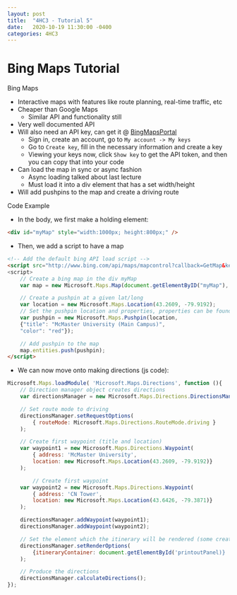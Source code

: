 ```yaml
---
layout: post
title:  "4HC3 - Tutorial 5"
date:   2020-10-19 11:30:00 -0400
categories: 4HC3
---
```


Bing Maps Tutorial
===

Bing Maps
- Interactive maps with features like route planning, real-time traffic, etc
- Cheaper than Google Maps
    - Similar API and functionality still
- Very well documented API
- Will also need an API key, can get it @ [BingMapsPortal](https://www.bingmapsportal.com)
    - Sign in, create an account, go to `My account -> My keys`
    - Go to `Create key`, fill in the necessary information and create a key
    - Viewing your keys now, click `Show key` to get the API token, and then you can copy that into your code
- Can load the map in sync or async fashion
    - Async loading talked about last lecture
    - Must load it into a div element that has a set width/height
- Will add pushpins to the map and create a driving route

Code Example
- In the body, we first make a holding element:  
```html
<div id="myMap" style="width:1000px; height:800px;" />
```
- Then, we add a script to have a map
```html
<!-- Add the default bing API load script -->
<script src="http://www.bing.com/api/maps/mapcontrol?callback=GetMap&key=[YOUR_BING_MAPS_KEY]">
<script>
    // Create a bing map in the div myMap
    var map = new Microsoft.Maps.Map(document.getElementByID("myMap"), {});

    // Create a pushpin at a given lat/long
    var location = new Microsoft.Maps.Location(43.2609, -79.9192);
    // Set the pushpin location and properties, properties can be found in docs
    var pushpin = new Microsoft.Maps.Pushpin(location, 
    {"title": "McMaster University (Main Campus)",
    "color": "red"});

    // Add pushpin to the map
    map.entities.push(pushpin);
</script>
```
- We can now move onto making directions (js code):  
```js
Microsoft.Maps.loadModule( 'Microsoft.Maps.Directions', function (){
    // Direction manager object creates directions
    var directionsManager = new Microsoft.Maps.Directions.DirectionsManager(map);

    // Set route mode to driving
    directionsManager.setRequestOptions(
        { routeMode: Microsoft.Maps.Directions.RouteMode.driving }
    );

    // Create first waypoint (title and location)
    var waypoint1 = new Microsoft.Maps.Directions.Waypoint(
        { address: 'McMaster University',
        location: new Microsoft.Maps.Location(43.2609, -79.9192)}
    );

        // Create first waypoint
    var waypoint2 = new Microsoft.Maps.Directions.Waypoint(
        { address: 'CN Tower',
        location: new Microsoft.Maps.Location(43.6426, -79.3871)}
    );

    directionsManager.addWaypoint(waypoint1);
    directionsManager.addWaypoint(waypoint2);

    // Set the element which the itinerary will be rendered (some created div)
    directionsManager.setRenderOptions(
        {itineraryContainer: document.getElementById('printoutPanel)}
    );

    // Produce the directions
    directionsManager.calculateDirections();
});
```
